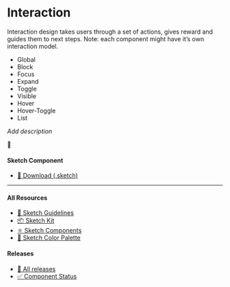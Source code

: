 # Interaction


Interaction design takes users through a set of actions, gives reward and guides them to next steps.
Note: each component might have it’s own interaction model. 

* Global
* Block
* Focus
* Expand
* Toggle
* Visible
* Hover
* Hover-Toggle
* List

_Add description_

📝 




#### Sketch Component
  * [💎 Download (.sketch)](/resources/atoms/interaction/interaction.sketch)



---



#### All Resources
  * [📐 Sketch Guidelines](/resources/sketch-guidelines.md)
  * [📦 Sketch Kit](/resources/master/TxDS_Design_Kit.0.1.sketch)
  * [⚛️ Sketch Components](/resources/atoms)
  * [🎨 Sketch Color Palette](/resources/master/TxDS_Colors.sketchpalette)


#### Releases
  * [🎉 All releases](https://github.com/transifex/txds/releases)
  * [✅ Component Status](/STATUS.md)

